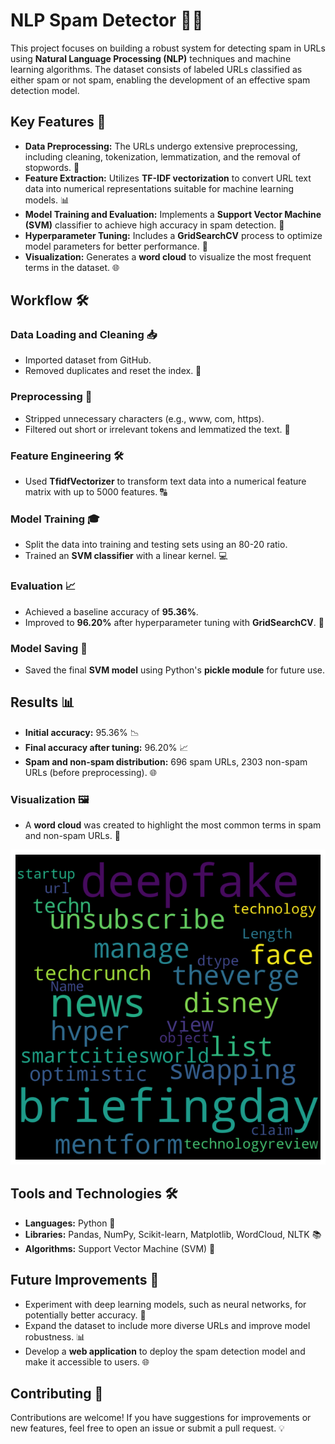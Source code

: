 # NLP Spam Detector 🚫📧

This project focuses on building a robust system for detecting spam in URLs using **Natural Language Processing (NLP)** techniques and machine learning algorithms. The dataset consists of labeled URLs classified as either spam or not spam, enabling the development of an effective spam detection model.

## Key Features 🔑

- **Data Preprocessing:** The URLs undergo extensive preprocessing, including cleaning, tokenization, lemmatization, and the removal of stopwords. 🧹
- **Feature Extraction:** Utilizes **TF-IDF vectorization** to convert URL text data into numerical representations suitable for machine learning models. 📊
- **Model Training and Evaluation:** Implements a **Support Vector Machine (SVM)** classifier to achieve high accuracy in spam detection. 🤖
- **Hyperparameter Tuning:** Includes a **GridSearchCV** process to optimize model parameters for better performance. 🔧
- **Visualization:** Generates a **word cloud** to visualize the most frequent terms in the dataset. 🌐

## Workflow 🛠️

### Data Loading and Cleaning 📥
- Imported dataset from GitHub.
- Removed duplicates and reset the index. 🔄

### Preprocessing 🧽
- Stripped unnecessary characters (e.g., www, com, https).
- Filtered out short or irrelevant tokens and lemmatized the text. 🧹

### Feature Engineering 🛠️
- Used **TfidfVectorizer** to transform text data into a numerical feature matrix with up to 5000 features. 🔠

### Model Training 🎓
- Split the data into training and testing sets using an 80-20 ratio.
- Trained an **SVM classifier** with a linear kernel. 💻

### Evaluation 📈
- Achieved a baseline accuracy of **95.36%**.
- Improved to **96.20%** after hyperparameter tuning with **GridSearchCV**. 🎯

### Model Saving 💾
- Saved the final **SVM model** using Python's **pickle module** for future use.

## Results 📊

- **Initial accuracy:** 95.36% 📉
- **Final accuracy after tuning:** 96.20% 📈
- **Spam and non-spam distribution:** 696 spam URLs, 2303 non-spam URLs (before preprocessing). 🌐

### Visualization 🖼️
- A **word cloud** was created to highlight the most common terms in spam and non-spam URLs. 🌟

![alt text](assets/image.png)

## Tools and Technologies 🛠️

- **Languages:** Python 🐍
- **Libraries:** Pandas, NumPy, Scikit-learn, Matplotlib, WordCloud, NLTK 📚
- **Algorithms:** Support Vector Machine (SVM) 🔑

## Future Improvements 🚀

- Experiment with deep learning models, such as neural networks, for potentially better accuracy. 🧠
- Expand the dataset to include more diverse URLs and improve model robustness. 📊
- Develop a **web application** to deploy the spam detection model and make it accessible to users. 🌐

## Contributing 🤝

Contributions are welcome! If you have suggestions for improvements or new features, feel free to open an issue or submit a pull request. 💡
